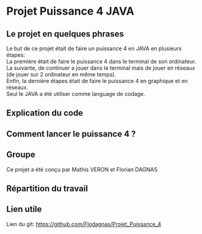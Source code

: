 # Projet Puissance 4 JAVA

## Le projet en quelques phrases

Le but de ce projet était de faire un puissance 4 en JAVA en plusieurs étapes:      
La première était de faire le puissance 4 dans le terminal de son ordinateur.       
La suivante, de continuer a jouer dans le terminal mais de jouer en réseaux (de jouer sur 2 ordinateur en même temps).          
Enfin, la dernière étapes était de faire le puissance 4 en graphique et en réseaux.     
Seul le JAVA a été utiliser comme language de codage.

## Explication du code

## Comment lancer le puissance 4 ?

## Groupe

Ce projet a été conçu par Mathis VERON et Florian DAGNAS

## Répartition du travail

## Lien utile

Lien du git: https://github.com/Flodagnas/Projet_Puissance_4